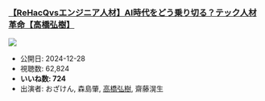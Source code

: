 ### [【ReHacQvsエンジニア人材】AI時代をどう乗り切る？テック人材革命【高橋弘樹】](https://www.youtube.com/watch?v=ybefk4SCsj8)
[![](https://img.youtube.com/vi/ybefk4SCsj8/sddefault.jpg)](https://www.youtube.com/watch?v=ybefk4SCsj8)
-   公開日: 2024-12-28
-   視聴数: 62,824
-   **いいね数: 724**
-   出演者: おざけん, 森島肇, [高橋弘樹](/rehacq_fan/people/高橋弘樹 "wikilink"), 齋藤滉生
